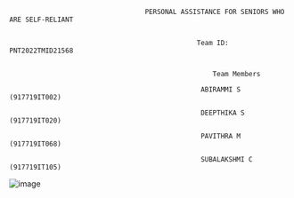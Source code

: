                                       PERSONAL ASSISTANCE FOR SENIORS WHO ARE SELF-RELIANT


                                                   Team ID: PNT2022TMID21568


                                                       Team Members

                                                    ABIRAMMI S  (917719IT002)

                                                    DEEPTHIKA S  (917719IT020)

                                                    PAVITHRA M   (917719IT068)

                                                    SUBALAKSHMI C (917719IT105)




![image](https://user-images.githubusercontent.com/88699026/202864109-095b39a4-fd80-40b8-a585-982c17de421f.png)











